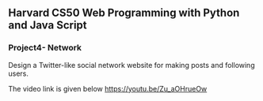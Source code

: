 ## Harvard CS50 Web Programming with Python and Java Script
### Project4- Network
Design a Twitter-like social network website for making posts and following users.

The video link is given below
https://youtu.be/Zu_aOHrueOw
